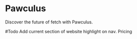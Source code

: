 # Pawculus
Discover the future of fetch with Pawculus.

#Todo
Add current section of website highlight on nav.
Pricing


